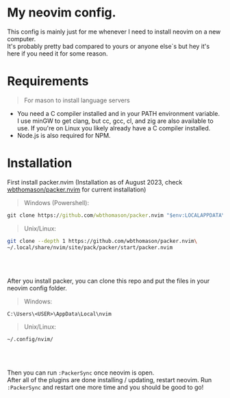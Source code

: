 
# My neovim config.

This config is mainly just for me whenever I need to install neovim on a new computer.  
It's probably pretty bad compared to yours or anyone else`s but hey it's here if you need it for some reason.

# Requirements

> For mason to install language servers

- You need a C compiler installed and in your PATH environment variable. I use minGW to get clang, but cc, gcc, cl, and zig are also available to use. If you're on Linux you likely already have a C compiler installed.
- Node.js is also required for NPM.

# Installation

First install packer.nvim (Installation as of August 2023, check [wbthomason/packer.nvim](wbthomason/packer.nvim) for current installation)

> Windows (Powershell):
 
```cmd
git clone https://github.com/wbthomason/packer.nvim "$env:LOCALAPPDATA\nvim-data\site\pack\packer\start\packer.nvim"
```

> Unix/Linux:

```bash
git clone --depth 1 https://github.com/wbthomason/packer.nvim\
~/.local/share/nvim/site/pack/packer/start/packer.nvim
```
<br>
<br>

After you install packer, you can clone this repo and put the files in your neovim config folder.

> Windows:

```file
C:\Users\<USER>\AppData\Local\nvim
```

> Unix/Linux:
 ```file
~/.config/nvim/
```
<br>
<br>

Then you can run ```:PackerSync``` once neovim is open.  
After all of the plugins are done installing / updating, restart neovim.
Run ```:PackerSync``` and restart one more time and you should be good to go!


